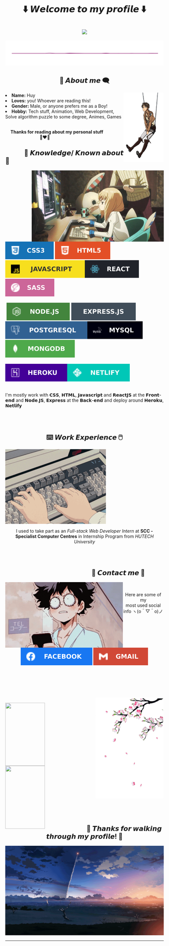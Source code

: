 <body>
<h1 align="center"> ⬇️ 𝙒𝙚𝙡𝙘𝙤𝙢𝙚 𝙩𝙤 𝙢𝙮 𝙥𝙧𝙤𝙛𝙞𝙡𝙚 ⬇️ </h1>
<br>
<div align="center">
<img src="./image/1.gif?raw=true" width ="1214px">
</div>
<br>
<img src="./image/line1.gif" height ="80px" width ="100%">
<div>
<h2 align="center"> 💬 𝘼𝙗𝙤𝙪𝙩 𝙢𝙚 🗨️ </h2>
<img src="./image/about-me.gif?raw=true" height = "220px" align="right">
<li>
<b>Name:</b> Huy</li>
<li>
<b>Loves:</b> you! Whoever are reading this!
</li>
<li>
<b>Gender:</b> Male, or anyone prefers me as a Boy!
</li>
<li>
<b>Hobby:</b> Tech stuff, Animation, Web Development, Solve algorithm puzzle to some degree, Animes, Games
</li>
<br>
<p><b>     Thanks for reading about my personal stuff<br>
                                 💯❤️‍🔥</b></p>
</div>
<div>
<h2 align="left">            📇 𝙆𝙣𝙤𝙬𝙡𝙚𝙙𝙜𝙚/ 𝙆𝙣𝙤𝙬𝙣 𝙖𝙗𝙤𝙪𝙩 📇</h2>
<p>
<img src="./image/knowledge.gif?raw=true" width="420px" align="right">
</div>
<div>

<p align="left"><img src="./image/css.svg"/> <img src="./image/html.svg"/> <img src="./image/javascript.svg"/><img src="./image/React.svg"/><img src ="./image/SASS.svg"/><br><br>
 <img src="./image/Node.svg"/> <img src="./image/Express.svg"/> <img src="./image/PostgreSQL.svg"/><img src = "./image/MySQL.svg"/><img src ="./image/MongoDB.svg"/><br><br>
<img src ="./image/Heroku.svg"/><img src ="./image/Netlify.svg"/><br>

<br>
<p align="left">I'm mostly work with 𝗖𝗦𝗦, 𝗛𝗧𝗠𝗟, 𝗝𝗮𝘃𝗮𝘀𝗰𝗿𝗶𝗽𝘁 and 𝗥𝗲𝗮𝗰𝘁𝗝𝗦 at the 𝗙𝗿𝗼𝗻𝘁-𝗲𝗻𝗱 and 𝗡𝗼𝗱𝗲.𝗝𝗦, 𝗘𝘅𝗽𝗿𝗲𝘀𝘀 at the 𝗕𝗮𝗰𝗸-𝗲𝗻𝗱 and deploy around 𝗛𝗲𝗿𝗼𝗸𝘂, 𝗡𝗲𝘁𝗹𝗶𝗳𝘆</p>
</p>
<br>
<br>
<h2 align="center">⌨️ 𝙒𝙤𝙧𝙠 𝙀𝙭𝙥𝙚𝙧𝙞𝙚𝙣𝙘𝙚 🖱️</h2>
<img src="./image/work_ex.gif" align = "center">
<br>
<p align="center">I used to take part as an <i>Full-stack Web Developer Intern</i> at <b><strong>SCC - Specialist Computer Centres</strong></b> in Internship Program from <i>HUTECH University</i></p>
<br>
<br>
<h2 align="right">📝 𝘾𝙤𝙣𝙩𝙖𝙘𝙩 𝙢𝙚 📝            </h2>
<img src="./image/contact-me.gif" align="left" width="373.5px" height="208.5px">
<br>
<p align="center">Here are some of my  <br>
most used social info ヽ(o＾▽＾o)ノ</p>
<p align="center"><a href="https://www.facebook.com/giahuythai/" target="_blank"><img src="./image/Facebook.svg"/></a> <a href="https://mail.google.com/mail/u/0/?fs=1&tf=cm&to=thaigiahuy230299@gmail.com" target="_blank"><img src="./image/Gmail.svg"/></a></p>
</div>
<br>
<div>
<br>
<br>
<br>
<br>

<div>
    <img src ="./image/line2.gif" align ="right">
    <br>
    <img class="img" src ="https://github-readme-stats.vercel.app/api?username=huy232&theme=shades-of-purple&border_radius=20px&include_all_commits=true&count_private=true&show_icons=true" width = "50%" height ="200px" align ="left"/>
    <br>
    <br>
    <br>
    <br>
    <br>
    <br>
    <img class="img" src = "https://github-readme-stats.vercel.app/api/top-langs/?username=huy232&layout=compact&langs_count=8&border_radius=20px&theme=shades-of-purple" width ="50%" height ="200px" align ="left"/>
</div>
<br>
<br>
<br>
<br>
<br>
<br>
<br>
<br>
<br>
<br>
<br>
<br>
<br>
<br>
<br>
<div>
<h2 align="center">💖 𝙏𝙝𝙖𝙣𝙠𝙨 𝙛𝙤𝙧 𝙬𝙖𝙡𝙠𝙞𝙣𝙜 𝙩𝙝𝙧𝙤𝙪𝙜𝙝 𝙢𝙮 𝙥𝙧𝙤𝙛𝙞𝙡𝙚! 💖</h2>
<div align="center">
<img src="./image/2.gif">
</div>
<hr>
</div>

</div>
</body>
